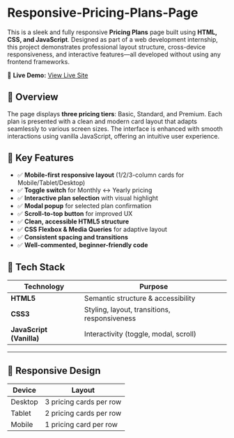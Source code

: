 # Responsive-Pricing-Plans-Page

This is a sleek and fully responsive **Pricing Plans** page built using **HTML, CSS, and JavaScript**. Designed as part of a web development internship, this project demonstrates professional layout structure, cross-device responsiveness, and interactive features—all developed without using any frontend frameworks.

🔗 **Live Demo:** [View Live Site](https://bilalzafar11.github.io/Responsive-Pricing-Plans-Page/)  


## 📌 Overview

The page displays **three pricing tiers**: Basic, Standard, and Premium. Each plan is presented with a clean and modern card layout that adapts seamlessly to various screen sizes. The interface is enhanced with smooth interactions using vanilla JavaScript, offering an intuitive user experience.

## 🚀 Key Features

- ✅ **Mobile-first responsive layout** (1/2/3-column cards for Mobile/Tablet/Desktop)
- ✅ **Toggle switch** for Monthly ↔ Yearly pricing
- ✅ **Interactive plan selection** with visual highlight
- ✅ **Modal popup** for selected plan confirmation
- ✅ **Scroll-to-top button** for improved UX
- ✅ **Clean, accessible HTML5 structure**
- ✅ **CSS Flexbox & Media Queries** for adaptive layout
- ✅ **Consistent spacing and transitions**
- ✅ **Well-commented, beginner-friendly code**

## 🧱 Tech Stack

| Technology | Purpose |
|------------|---------|
| **HTML5**  | Semantic structure & accessibility |
| **CSS3**   | Styling, layout, transitions, responsiveness |
| **JavaScript (Vanilla)** | Interactivity (toggle, modal, scroll) |

---

## 📱 Responsive Design

| Device   | Layout             |
|----------|--------------------|
| Desktop  | 3 pricing cards per row |
| Tablet   | 2 pricing cards per row |
| Mobile   | 1 pricing card per row |
